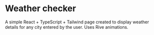 # Weather checker

A simple React + TypeScript + Tailwind page created to display weather details for any city entered by the user. Uses Rive animations.
